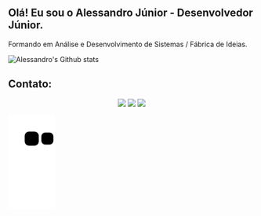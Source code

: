 ## Olá! Eu sou o Alessandro Júnior - Desenvolvedor Júnior.

 Formando em Análise e Desenvolvimento de Sistemas / Fábrica de Ideias.
 
 ![Alessandro's Github stats](https://github-readme-stats.vercel.app/api?username=alvesalejr&show_icons=true&theme=radical)
 

 ## Contato:
 
 <div align="center">
  <a href = "mailto:alvesalejr@gmail.com"><img src="https://img.shields.io/badge/-Gmail-%23333?style=for-the-badge&logo=gmail&logoColor=white" target="_blank"></a>
  <a href="https://www.linkedin.com/in/alvesalejr" target="_blank"><img src="https://img.shields.io/badge/-LinkedIn-%230077B5?style=for-the-badge&logo=linkedin&logoColor=white" target="_blank"></a>
  <a href="https://instagram.com/dev.alvesalejr" target="_blank"><img src="https://img.shields.io/badge/-Instagram-%23E4405F?style=for-the-badge&logo=instagram&logoColor=white" target="_blank"></a>
 </div>
 
 ![Snake animation](https://github.com/alvesalejr/alvesalejr/blob/output/github-contribution-grid-snake.svg)
